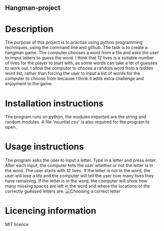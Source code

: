 ## Hangman-project

# Description
The purpose of this project is to practise using python programming techniques, using the command line and github. The task is to create a hangman game. The computer chooses a word from a file and asks the user to imput letters to guess the word.
I think that 12 lives is a suitable number of lives for the player to start with, as some words can take a lot of guesses to work out. I allow the computer to choose a random word from a hidden word list, rather than forcing the user to input a list of words for the computer to choose from because I think it adds extra challenge and enjoyment to the game.

# Installation instructions
The program runs on python, the modules imported are the string and random modules. A file 'nounlist.csv' is also required for the program to open.

# Usage instructions
The program asks the user to input a letter. Type in a letter and press enter. After each input, the computer tells the user whether or not the letter is in the word. The user starts with 12 lives. If the letter is not in the word, the user will lose a life and the computer will tell the user how many lives they have remaining. If the letter is in the word, the computer will show how many missing spaces are left in the word and where the locations of the correctly guessed letters are.
![Choosing a correct letter](https://github.com/[sgrayner]/[Hangman-project]/blob/[master]/Correct_letter.png?raw=true)

# Licencing information
MIT licence
